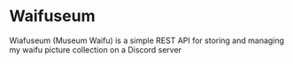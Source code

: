 # Waifuseum
Wiafuseum (Museum Waifu) is a simple REST API for storing and managing my waifu picture collection on a Discord server
